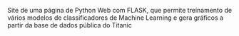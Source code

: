Site de uma página de Python Web com FLASK, que permite treinamento de vários modelos de classificadores de Machine Learning e gera gráficos a partir da base de dados pública do Titanic
